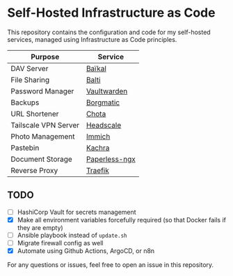 # Self-Hosted Infrastructure as Code

This repository contains the configuration and code for my self-hosted services, managed using Infrastructure as Code principles.

| Purpose              | Service                                                   |
| -------------------- | --------------------------------------------------------- |
| DAV Server           | [Baïkal](https://sabre.io/baikal/)                        |
| File Sharing         | [Balti](https://github.com/mradigen/balti)                |
| Password Manager     | [Vaultwarden](https://github.com/dani-garcia/vaultwarden) |
| Backups              | [Borgmatic](https://torsion.org/borgmatic/)               |
| URL Shortener        | [Chota](https://github.com/mradigen/chota)                |
| Tailscale VPN Server | [Headscale](https://github.com/juanfont/headscale)        |
| Photo Management     | [Immich](https://github.com/immich-app/immich)            |
| Pastebin             | [Kachra](https://github.com/mradigen/kachra)              |
| Document Storage     | [Paperless-ngx](https://paperless-ngx.readthedocs.io/)    |
| Reverse Proxy        | [Traefik](https://traefik.io/)                            |

## TODO

- [ ] HashiCorp Vault for secrets management
- [x] Make all environment variables forcefully required (so that Docker fails if they are empty)
- [ ] Ansible playbook instead of `update.sh`
- [ ] Migrate firewall config as well
- [x] Automate using Github Actions, ArgoCD, or n8n

For any questions or issues, feel free to open an issue in this repository.
